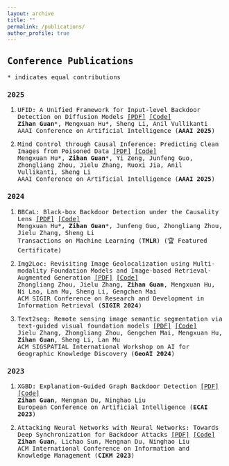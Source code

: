 ```yaml
---
layout: archive
title: ""
permalink: /publications/
author_profile: true
---
```

## <span style="font-family: 'Monaco', 'Consolas', 'Lucida Console', monospace; ;"> Conference Publications </span>
<span style="font-family: 'Monaco', 'Consolas', 'Lucida Console', monospace; font-size: 14px;"> \* indicates equal contributions </span>

### <span style="font-family: 'Monaco', 'Consolas', 'Lucida Console', monospace;">2025 </span>
1. <span style="font-family: 'Monaco', 'Consolas', 'Lucida Console', monospace; font-size: 14px;"> UFID: A Unified Framework for Input-level Backdoor Detection on Diffusion Models [\[PDF\]](https://arxiv.org/abs/2404.01101) [\[Code\]](https://github.com/GuanZihan/official_UFID) </span> <br>
<span style="font-family: 'Monaco', 'Consolas', 'Lucida Console', monospace; font-size: 14px;"> **Zihan Guan**\*, Mengxuan Hu\*, Sheng Li, Anil Vullikanti </span> <br>
<span style="font-family: 'Monaco', 'Consolas', 'Lucida Console', monospace; font-size: 14px;"> AAAI Conference on Artificial Intelligence (**AAAI 2025**) </span>

2. <span style="font-family: 'Monaco', 'Consolas', 'Lucida Console', monospace; font-size: 14px;"> Mind Control through Causal Inference: Predicting Clean Images from Poisoned Data [\[PDF\]](https://openreview.net/forum?id=ho4mNiwr2n) [\[Code\]](https://openreview.net/forum?id=ho4mNiwr2n) </span> <br>
<span style="font-family: 'Monaco', 'Consolas', 'Lucida Console', monospace; font-size: 14px;"> Mengxuan Hu\*, **Zihan Guan**\*, Yi Zeng, Junfeng Guo, Zhongliang Zhou, Jielu Zhang, Ruoxi Jia, Anil Vullikanti, Sheng Li</span> <br>
<span style="font-family: 'Monaco', 'Consolas', 'Lucida Console', monospace; font-size: 14px;"> AAAI Conference on Artificial Intelligence (**AAAI 2025**) </span>

### <span style="font-family: 'Monaco', 'Consolas', 'Lucida Console', monospace;">2024 </span>
1. <span style="font-family: 'Monaco', 'Consolas', 'Lucida Console', monospace; font-size: 14px;"> BBCaL: Black-box Backdoor Detection under the Causality Lens [\[PDF\]](https://openreview.net/forum?id=HZi9PfLwMn) [\[Code\]](https://github.com/GuanZihan/BBCaL) </span> <br>
<span style="font-family: 'Monaco', 'Consolas', 'Lucida Console', monospace; font-size: 14px;"> Mengxuan Hu\*, **Zihan Guan**\*, Junfeng Guo, Zhongliang Zhou, Jielu Zhang, Sheng Li </span> <br>
<span style="font-family: 'Monaco', 'Consolas', 'Lucida Console', monospace; font-size: 14px;"> Transactions on Machine Learning (**TMLR**) (🏆 Featured Certificate) </span>

2. <span style="font-family: 'Monaco', 'Consolas', 'Lucida Console', monospace; font-size: 14px;">Img2Loc: Revisiting Image Geolocalization using Multi-modality Foundation Models and Image-based Retrieval-Augmented Generation [\[PDF\]](https://dl.acm.org/doi/abs/10.1145/3626772.3657673) [\[Code\]](https://github.com/Douglas2Code/Img2Loc) </span> <br>
<span style="font-family: 'Monaco', 'Consolas', 'Lucida Console', monospace; font-size: 14px;">Zhongliang Zhou, Jielu Zhang, **Zihan Guan**, Mengxuan Hu, Ni Lao, Lan Mu, Sheng Li, Gengchen Mai </span> <br>
<span style="font-family: 'Monaco', 'Consolas', 'Lucida Console', monospace; font-size: 14px;"> ACM SIGIR Conference on Research and Development in Information Retrieval (**SIGIR 2024**)</span>

3. <span style="font-family: 'Monaco', 'Consolas', 'Lucida Console', monospace; font-size: 14px;">Text2seg: Remote sensing image semantic segmentation via text-guided visual foundation models [\[PDF\]](https://dl.acm.org/doi/abs/10.1145/3687123.3698287) [\[Code\]](https://github.com/Douglas2Code/Text2Seg) </span><br>
<span style="font-family: 'Monaco', 'Consolas', 'Lucida Console', monospace; font-size: 14px;">Jielu Zhang, Zhongliang Zhou, Gengchen Mai, Mengxuan Hu, **Zihan Guan**, Sheng Li, Lan Mu </span><br>
<span style="font-family: 'Monaco', 'Consolas', 'Lucida Console', monospace; font-size: 14px;">ACM SIGSPATIAL International Workshop on AI for Geographic Knowledge Discovery (**GeoAI 2024**)</span>

### <span style="font-family: 'Monaco', 'Consolas', 'Lucida Console', monospace;">2023 </span>
1. <span style="font-family: 'Monaco', 'Consolas', 'Lucida Console', monospace; font-size: 14px;">XGBD: Explanation-Guided Graph Backdoor Detection [\[PDF\]](https://arxiv.org/abs/2308.04406)[\[Code\]](https://github.com/GuanZihan/GNN_backdoor_detection) <br>
**Zihan Guan**, Mengnan Du, Ninghao Liu </span> <br>
<span style="font-family: 'Monaco', 'Consolas', 'Lucida Console', monospace; font-size: 14px;">European Conference on Artificial Intelligence (**ECAI 2023**) </span>

2. <span style="font-family: 'Monaco', 'Consolas', 'Lucida Console', monospace; font-size: 14px;">Attacking Neural Networks with Neural Networks: Towards Deep Synchronization for Backdoor Attacks [\[PDF\]](https://dl.acm.org/doi/abs/10.1145/3583780.3614784) [\[Code\]](https://github.com/GuanZihan/Deep-Backdoor-Attack)</span> <br>
<span style="font-family: 'Monaco', 'Consolas', 'Lucida Console', monospace; font-size: 14px;">**Zihan Guan**, Lichao Sun, Mengnan Du, Ninghao Liu</span><br>
<span style="font-family: 'Monaco', 'Consolas', 'Lucida Console', monospace; font-size: 14px;">ACM International Conference on Information and Knowledge Management (**CIKM 2023**)</span>